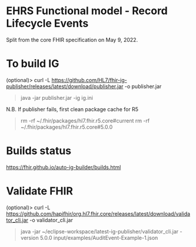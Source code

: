# EHRS Functional model - Record Lifecycle Events
Split from the core FHIR specification on May 9, 2022.

# To build IG
(optional)> curl -L https://github.com/HL7/fhir-ig-publisher/releases/latest/download/publisher.jar -o publisher.jar
> java -jar publisher.jar -ig ig.ini

N.B. If publisher fails, first clean package cache for R5
> rm -rf ~/.fhir/packages/hl7.fhir.r5.core#current
> rm -rf ~/.fhir/packages/hl7.fhir.r5.core#5.0.0

# Builds status
https://fhir.github.io/auto-ig-builder/builds.html

# Validate FHIR
(optional)> curl -L https://github.com/hapifhir/org.hl7.fhir.core/releases/latest/download/validator_cli.jar -o validator_cli.jar
> java -jar ~/eclipse-workspace/latest-ig-publisher/validator_cli.jar -version 5.0.0 input/examples/AuditEvent-Example-1.json